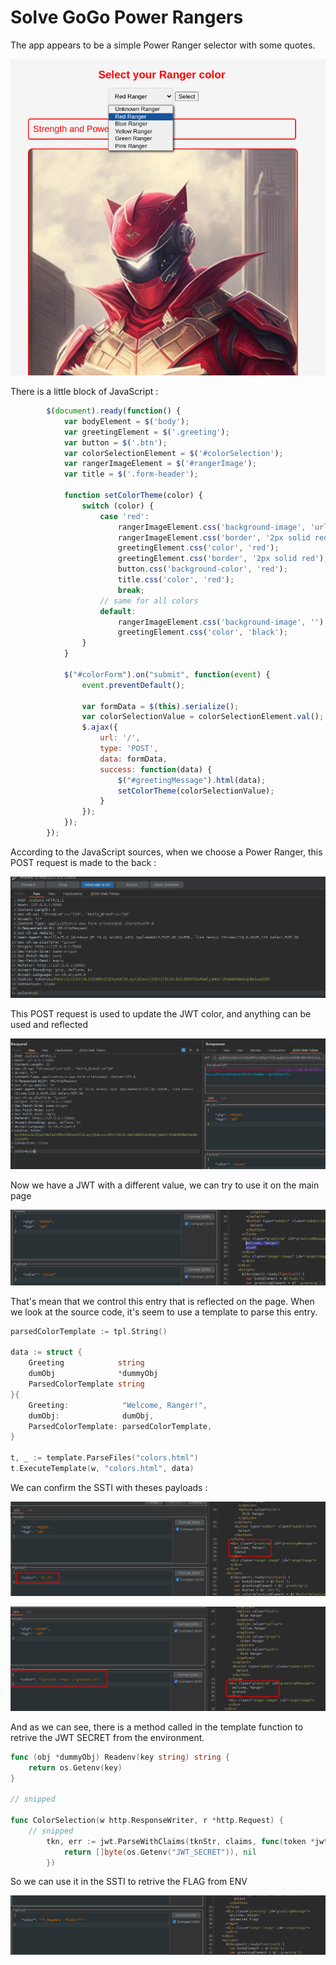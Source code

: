 # Solve GoGo Power Rangers

The app appears to be a simple Power Ranger selector with some quotes.

![app](./img/app.png)


There is a little block of JavaScript : 

```javascript
        $(document).ready(function() {
            var bodyElement = $('body');
            var greetingElement = $('.greeting');
            var button = $('.btn');
            var colorSelectionElement = $('#colorSelection');
            var rangerImageElement = $('#rangerImage');
            var title = $('.form-header');

            function setColorTheme(color) {
                switch (color) {
                    case 'red':
                        rangerImageElement.css('background-image', 'url("/static/img/red_ranger.png")');
                        rangerImageElement.css('border', '2px solid red');
                        greetingElement.css('color', 'red');
                        greetingElement.css('border', '2px solid red');
                        button.css('background-color', 'red');
                        title.css('color', 'red');
                        break;
                    // same for all colors
                    default:
                        rangerImageElement.css('background-image', '');
                        greetingElement.css('color', 'black');
                }
            }

            $("#colorForm").on("submit", function(event) {
                event.preventDefault();

                var formData = $(this).serialize();
                var colorSelectionValue = colorSelectionElement.val();
                $.ajax({
                    url: '/',
                    type: 'POST',
                    data: formData,
                    success: function(data) {
                        $("#greetingMessage").html(data);
                        setColorTheme(colorSelectionValue);
                    }
                });
            });
        });
```

According to the JavaScript sources, when we choose a Power Ranger, this POST request is made to the back : 

![back request](./img/back_request.png)

This POST request is used to update the JWT color, and anything can be used and reflected

![jwt post](./img/post_jwt.png)

Now we have a JWT with a different value, we can try to use it on the main page 

![jwt reflected](./img/jwt_reflected.png)

That's mean that we control this entry that is reflected on the page.
When we look at the source code, it's seem to use a template to parse this entry.

```go
parsedColorTemplate := tpl.String()

data := struct {
    Greeting            string
    dumObj              *dummyObj
    ParsedColorTemplate string
}{
    Greeting:            "Welcome, Ranger!",
    dumObj:              dumObj,
    ParsedColorTemplate: parsedColorTemplate,
}

t, _ := template.ParseFiles("colors.html")
t.ExecuteTemplate(w, "colors.html", data)
```

We can confirm the SSTI with theses payloads : 

![data](./img/data.png)

![printf](./img/printf.png)

And as we can see, there is a method called in the template function to retrive the JWT SECRET from the environment.

```go
func (obj *dummyObj) Readenv(key string) string {
	return os.Getenv(key)
}

// snipped

func ColorSelection(w http.ResponseWriter, r *http.Request) {
    // snipped
		tkn, err := jwt.ParseWithClaims(tknStr, claims, func(token *jwt.Token) (interface{}, error) {
			return []byte(os.Getenv("JWT_SECRET")), nil
		})
```

So we can use it in the SSTI to retrive the FLAG from ENV

![flag](./img/flag.png)